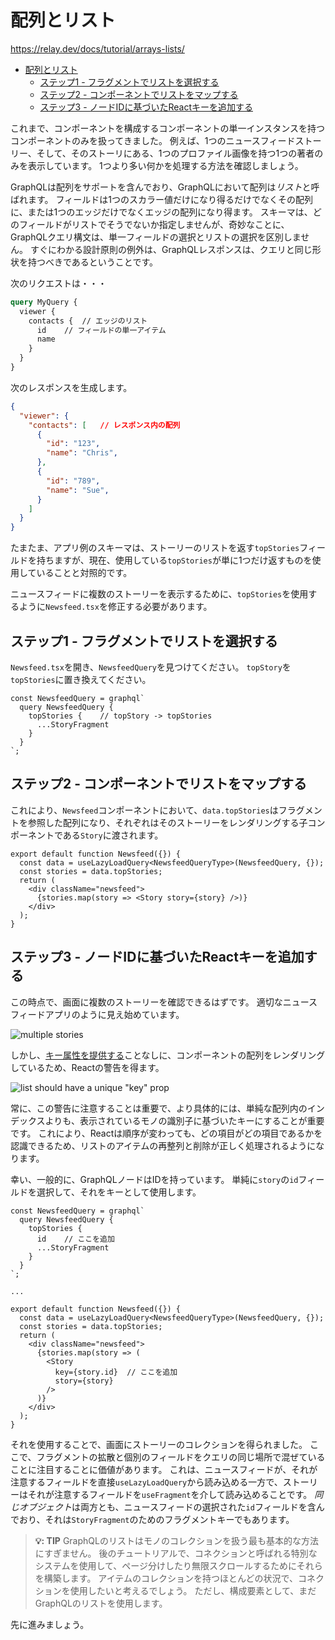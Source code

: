 # 配列とリスト

<https://relay.dev/docs/tutorial/arrays-lists/>

- [配列とリスト](#配列とリスト)
  - [ステップ1 - フラグメントでリストを選択する](#ステップ1---フラグメントでリストを選択する)
  - [ステップ2 - コンポーネントでリストをマップする](#ステップ2---コンポーネントでリストをマップする)
  - [ステップ3 - ノードIDに基づいたReactキーを追加する](#ステップ3---ノードidに基づいたreactキーを追加する)

これまで、コンポーネントを構成するコンポーネントの単一インスタンスを持つコンポーネントのみを扱ってきました。
例えば、1つのニュースフィードストーリー、そして、そのストーリにある、1つのプロファイル画像を持つ1つの著者のみを表示しています。
1つより多い何かを処理する方法を確認しましょう。

GraphQLは配列をサポートを含んでおり、GraphQLにおいて配列は*リスト*と呼ばれます。
フィールドは1つのスカラー値だけになり得るだけでなくその配列に、または1つのエッジだけでなくエッジの配列になり得ます。
スキーマは、どのフィールドがリストでそうでないか指定しませんが、奇妙なことに、GraphQLクエリ構文は、単一フィールドの選択とリストの選択を区別しません。
すぐにわかる設計原則の例外は、GraphQLレスポンスは、クエリと同じ形状を持つべきであるということです。

次のリクエストは・・・

```graphql
query MyQuery {
  viewer {
    contacts {  // エッジのリスト
      id    // フィールドの単一アイテム
      name
    }
  }
}
```

次のレスポンスを生成します。

```json
{
  "viewer": {
    "contacts": [   // レスポンス内の配列
      {
        "id": "123",
        "name": "Chris",
      },
      {
        "id": "789",
        "name": "Sue",
      }
    ]
  }
}
```

たまたま、アプリ例のスキーマは、ストーリーのリストを返す`topStories`フィールドを持ちますが、現在、使用している`topStories`が単に1つだけ返すものを使用していることと対照的です。

ニュースフィードに複数のストーリーを表示するために、`topStories`を使用するように`Newsfeed.tsx`を修正する必要があります。

## ステップ1 - フラグメントでリストを選択する

`Newsfeed.tsx`を開き、`NewsfeedQuery`を見つけてください。
`topStory`を`topStories`に置き換えてください。

```tsx
const NewsfeedQuery = graphql`
  query NewsfeedQuery {
    topStories {    // topStory -> topStories
      ...StoryFragment
    }
  }
`;
```

## ステップ2 - コンポーネントでリストをマップする

これにより、`Newsfeed`コンポーネントにおいて、`data.topStories`はフラグメントを参照した配列になり、それぞれはそのストーリーをレンダリングする子コンポーネントである`Story`に渡されます。

```tsx
export default function Newsfeed({}) {
  const data = useLazyLoadQuery<NewsfeedQueryType>(NewsfeedQuery, {});
  const stories = data.topStories;
  return (
    <div className="newsfeed">
      {stories.map(story => <Story story={story} />)}
    </div>
  );
}
```

## ステップ3 - ノードIDに基づいたReactキーを追加する

この時点で、画面に複数のストーリーを確認できるはずです。
適切なニュースフィードアプリのように見え始めています。

![multiple stories](https://relay.dev/assets/images/arrays-top-stories-screenshot-ba4541cbe06c7d58e74097e07d065508.png)

しかし、[キー属性を提供する](https://reactjs.org/docs/lists-and-keys.html)ことなしに、コンポーネントの配列をレンダリングしているため、Reactの警告を得ます。

![list should have a unique "key" prop](https://relay.dev/assets/images/arrays-keys-warning-screenshot-4e615af12bcb73307b06f9fcb09bf6e2.png)

常に、この警告に注意することは重要で、より具体的には、単純な配列内のインデックスよりも、表示されているモノの識別子に基づいたキーにすることが重要です。
これにより、Reactは順序が変わっても、どの項目がどの項目であるかを認識できるため、リストのアイテムの再整列と削除が正しく処理されるようになります。

幸い、一般的に、GraphQLノードはIDを持っています。
単純に`story`の`id`フィールドを選択して、それをキーとして使用します。

```tsx
const NewsfeedQuery = graphql`
  query NewsfeedQuery {
    topStories {
      id    // ここを追加
      ...StoryFragment
    }
  }
`;

...

export default function Newsfeed({}) {
  const data = useLazyLoadQuery<NewsfeedQueryType>(NewsfeedQuery, {});
  const stories = data.topStories;
  return (
    <div className="newsfeed">
      {stories.map(story => (
        <Story
          key={story.id}  // ここを追加
          story={story}
        />
      )}
    </div>
  );
}
```

それを使用することで、画面にストーリーのコレクションを得られました。
ここで、フラグメントの拡散と個別のフィールドをクエリの同じ場所で混ぜていることに注目することに価値があります。
これは、ニュースフィードが、それが注意するフィールドを直接`useLazyLoadQuery`から読み込める一方で、ストーリーはそれが注意するフィールドを`useFragment`を介して読み込めることです。
*同じオブジェクト*は両方とも、ニュースフィードの選択された`id`フィールドを含んでおり、それは`StoryFragment`のためのフラグメントキーでもあります。

> **💡: TIP**
> GraphQLのリストはモノのコレクションを扱う最も基本的な方法にすぎません。
> 後のチュートリアルで、コネクションと呼ばれる特別なシステムを使用して、ページ分けしたり無限スクロールするためにそれらを構築します。
> アイテムのコレクションを持つほとんどの状況で、コネクションを使用したいと考えるでしょう。
> ただし、構成要素として、まだGraphQLのリストを使用します。

先に進みましょう。
